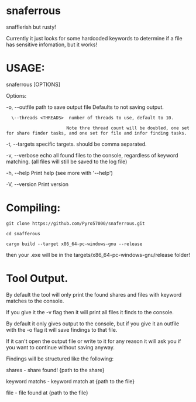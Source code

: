 # snaferrous

snafflerish but rusty!



Currently it just looks for some hardcoded keywords to determine if a file has sensitive infomation, but it works!



# USAGE:

snaferrous [OPTIONS]



Options:

  -o, --outfile <OUTFILE>  path to save output file Defaults to not saving output.

      \--threads <THREADS>  number of threads to use, default to 10. 

                           Note thre thread count will be doubled, one set for share finder tasks, and one set for file and infor finding tasks.

  -t, --targets <TARGETS>  specific targets. should be comma separated.

  -v, --verbose            echo all found files to the console, regardless of keyword matching. (all files will still be saved to the log file)

  -h, --help               Print help (see more with '--help')

  -V, --version            Print version



# Compiling:

`git clone https://github.com/Pyro57000/snaferrous.git`

`cd snafferous`

`cargo build --target x86_64-pc-windows-gnu --release`

then your .exe will be in the targets/x86_64-pc-windows-gnu/release folder!



# Tool Output.

By default the tool will only print the found shares and files with keyword matches to the console.

If you give it the -v flag then it will print all files it finds to the console.

By default it only gives output to the console, but if you give it an outfile with the -o flag it will save findings to that file.

If it can't open the output file or write to it for any reason it will ask you if you want to continue without saving anyway.



Findings will be structured like the following:

shares - share found! {path to the share}

keyword matchs - keyword match at {path to the file}

file - file found at {path to the file}

